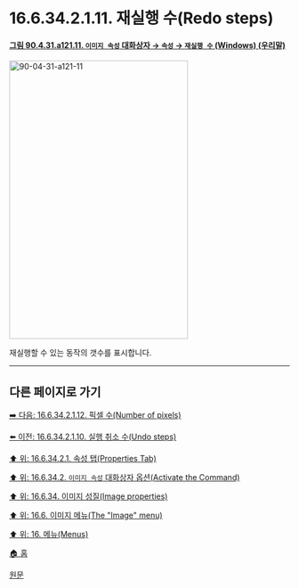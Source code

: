 # 16.6.34.2.1.11. 재실행 수(Redo steps)

<a id="90-04-31-a121-11"></a>

#### [그림 90.4.31.a121.11. `이미지 속성` 대화상자 → `속성` → `재실행 수` (Windows) (우리말)](./90-04-0031-image_properties.md#90-04-31-a121-11)
<img width="321" height="500" alt="90-04-31-a121-11" src="https://github.com/user-attachments/assets/bc712af2-6987-4ef8-8e66-b72ebba39c53" />

재실행할 수 있는 동작의 갯수를 표시합니다.

***

## 다른 페이지로 가기

[➡️ 다음: 16.6.34.2.1.12. 픽셀 수(Number of pixels)](./16-06-34-02-01-12-number_of_pixels.md)

[⬅️ 이전: 16.6.34.2.1.10. 실행 취소 수(Undo steps)](./16-06-34-02-01-10-undo_steps.md)

[⬆️ 위: 16.6.34.2.1. 속성 탭(Properties Tab)](./16-06-34-02-01-00-properties_tab.md)

[⬆️ 위: 16.6.34.2. `이미지 속성` 대화상자 옵션(Activate the Command)](./16-06-34-02-00-options.md)

[⬆️ 위: 16.6.34. 이미지 성질(Image properties)](./16-06-34-00-image-properties.md)

[⬆️ 위: 16.6. 이미지 메뉴(The "Image" menu)](./16-06-00-the-image-menu.md)

[⬆️ 위: 16. 메뉴(Menus)](./16-00-menus.md)

[🏠 홈](./00-home.md)

[원문](https://docs.gimp.org/2.10/ko/gimp-image-properties.html#idm28235)